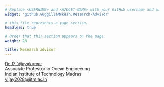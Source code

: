```yaml
---
# Replace <USERNAME> and <WIDGET-NAME> with your GitHub username and widget name, respectively.
widget: 'github.GuggillaMukesh.Research-Advisor'

# This file represents a page section.
headless: true

# Order that this section appears on the page.
weight: 20

title: Research Advisor
---
```

<a href="http://www.doe.iitm.ac.in/vijay2028/">Dr. R. Vijayakumar</a> <br>
Associate Professor in Ocean Engineering <br>
Indian Institute of Technology Madras <br>
vijay2028@iitm.ac.in <br>
